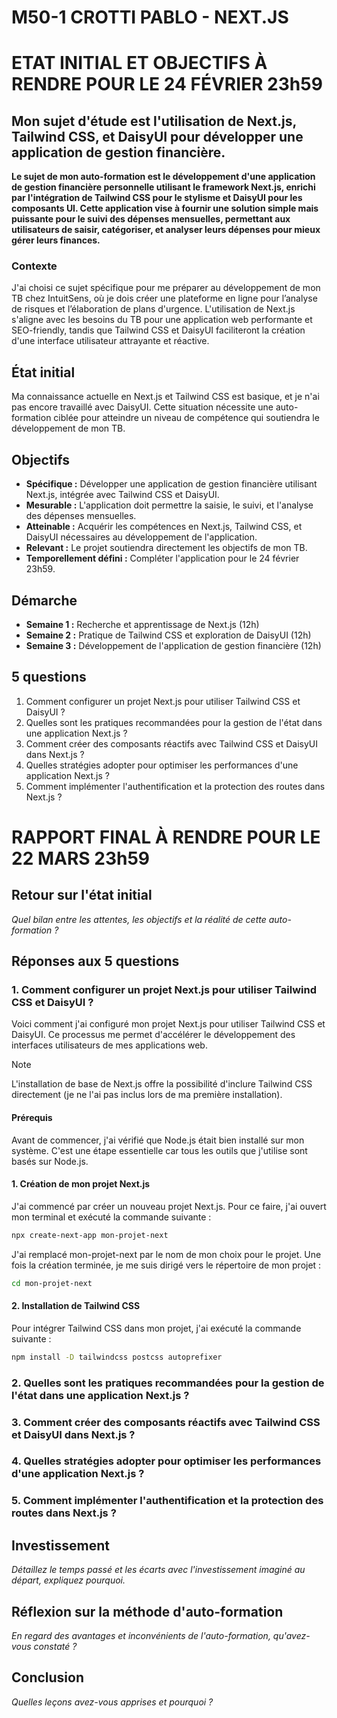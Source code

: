 # M50-1 CROTTI PABLO - NEXT.JS

# ETAT INITIAL ET OBJECTIFS À RENDRE POUR LE 24 FÉVRIER 23h59

## Mon sujet d'étude est l'utilisation de Next.js, Tailwind CSS, et DaisyUI pour développer une application de gestion financière.

**Le sujet de mon auto-formation est le développement d'une application de gestion financière personnelle utilisant le framework Next.js, enrichi par l'intégration de Tailwind CSS pour le stylisme et DaisyUI pour les composants UI. Cette application vise à fournir une solution simple mais puissante pour le suivi des dépenses mensuelles, permettant aux utilisateurs de saisir, catégoriser, et analyser leurs dépenses pour mieux gérer leurs finances.**

### Contexte

J'ai choisi ce sujet spécifique pour me préparer au développement de mon TB chez IntuitSens, où je dois créer une plateforme en ligne pour l’analyse de risques et l’élaboration de plans d'urgence. L'utilisation de Next.js s'aligne avec les besoins du TB pour une application web performante et SEO-friendly, tandis que Tailwind CSS et DaisyUI faciliteront la création d'une interface utilisateur attrayante et réactive.

## État initial

Ma connaissance actuelle en Next.js et Tailwind CSS est basique, et je n'ai pas encore travaillé avec DaisyUI. Cette situation nécessite une auto-formation ciblée pour atteindre un niveau de compétence qui soutiendra le développement de mon TB.

## Objectifs

- **Spécifique :** Développer une application de gestion financière utilisant Next.js, intégrée avec Tailwind CSS et DaisyUI.
- **Mesurable :** L'application doit permettre la saisie, le suivi, et l'analyse des dépenses mensuelles.
- **Atteinable :** Acquérir les compétences en Next.js, Tailwind CSS, et DaisyUI nécessaires au développement de l'application.
- **Relevant :** Le projet soutiendra directement les objectifs de mon TB.
- **Temporellement défini :** Compléter l'application pour le 24 février 23h59.

## Démarche

- **Semaine 1 :** Recherche et apprentissage de Next.js (12h)
- **Semaine 2 :** Pratique de Tailwind CSS et exploration de DaisyUI (12h)
- **Semaine 3 :** Développement de l'application de gestion financière (12h)

## 5 questions

1. Comment configurer un projet Next.js pour utiliser Tailwind CSS et DaisyUI ?
2. Quelles sont les pratiques recommandées pour la gestion de l'état dans une application Next.js ?
3. Comment créer des composants réactifs avec Tailwind CSS et DaisyUI dans Next.js ?
4. Quelles stratégies adopter pour optimiser les performances d'une application Next.js ?
5. Comment implémenter l'authentification et la protection des routes dans Next.js ?

# RAPPORT FINAL À RENDRE POUR LE 22 MARS 23h59

## Retour sur l'état initial

_Quel bilan entre les attentes, les objectifs et la réalité de cette auto-formation ?_

## Réponses aux 5 questions
### 1. Comment configurer un projet Next.js pour utiliser Tailwind CSS et DaisyUI ?
Voici comment j'ai configuré mon projet Next.js pour utiliser Tailwind CSS et DaisyUI. Ce processus me permet d'accélérer le développement des interfaces utilisateurs de mes applications web.

> [!NOTE]
> L'installation de base de Next.js offre la possibilité d'inclure Tailwind CSS directement (je ne l'ai pas inclus lors de ma première installation).

#### Prérequis
Avant de commencer, j'ai vérifié que Node.js était bien installé sur mon système. C'est une étape essentielle car tous les outils que j'utilise sont basés sur Node.js.


#### 1. Création de mon projet Next.js
  J'ai commencé par créer un nouveau projet Next.js. Pour ce faire, j'ai ouvert mon terminal et exécuté la commande suivante :
  ```sh
  npx create-next-app mon-projet-next
  ```
  J'ai remplacé mon-projet-next par le nom de mon choix pour le projet. Une fois la création terminée, je me suis dirigé vers le répertoire de mon projet :
  ```sh
  cd mon-projet-next
  ```
#### 2. Installation de Tailwind CSS
  Pour intégrer Tailwind CSS dans mon projet, j'ai exécuté la commande suivante :
  ```sh
  npm install -D tailwindcss postcss autoprefixer
  ```

### 2. Quelles sont les pratiques recommandées pour la gestion de l'état dans une application Next.js ?
### 3. Comment créer des composants réactifs avec Tailwind CSS et DaisyUI dans Next.js ?
### 4. Quelles stratégies adopter pour optimiser les performances d'une application Next.js ?
### 5. Comment implémenter l'authentification et la protection des routes dans Next.js ?


## Investissement

_Détaillez le temps passé et les écarts avec l'investissement imaginé au départ, expliquez pourquoi._

## Réflexion sur la méthode d'auto-formation

_En regard des avantages et inconvénients de l'auto-formation, qu'avez-vous constaté ?_

## Conclusion

_Quelles leçons avez-vous apprises et pourquoi ?_
